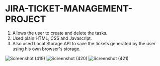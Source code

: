# JIRA-TICKET-MANAGEMENT-PROJECT
1. Allows the user to create and delete the tasks.
2. Used plain HTML, CSS and Javascript.
3. Also used Local Storage API to save the tickets generated by the user using his own browser's storage.

![Screenshot (419)](https://user-images.githubusercontent.com/82956408/183586942-4ae14388-ff7c-49d5-8b88-f91af6793682.png)
![Screenshot (420)](https://user-images.githubusercontent.com/82956408/183586950-207160d2-115d-4022-b996-68e65d78fe77.png)
![Screenshot (421)](https://user-images.githubusercontent.com/82956408/183586970-f5a1a24b-e8c0-44b7-a1b5-9f590f85bf8e.png)

